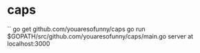 # caps

``
go get github.com/youaresofunny/caps
go run $GOPATH/src/github.com/youaresofunny/caps/main.go
server at localhost:3000
